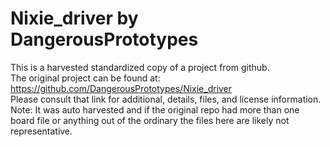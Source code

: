 
# Nixie_driver by DangerousPrototypes  
This is a harvested standardized copy of a project from github.  
The original project can be found at:  
https://github.com/DangerousPrototypes/Nixie_driver  
Please consult that link for additional, details, files, and license information.  
Note: It was auto harvested and if the original repo had more than one board file or anything out of the ordinary the files here are likely not representative.  
    